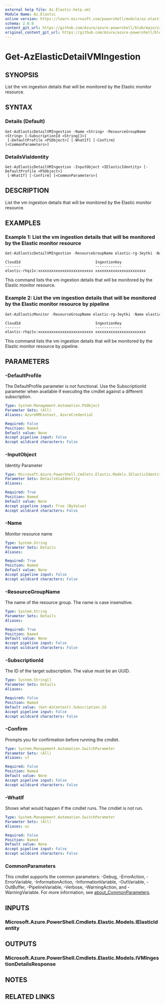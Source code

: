 ```yaml
---
external help file: Az.Elastic-help.xml
Module Name: Az.Elastic
online version: https://learn.microsoft.com/powershell/module/az.elastic/get-azelasticdetailvmingestion
schema: 2.0.0
content_git_url: https://github.com/Azure/azure-powershell/blob/main/src/Elastic/Elastic/help/Get-AzElasticDetailVMIngestion.md
original_content_git_url: https://github.com/Azure/azure-powershell/blob/main/src/Elastic/Elastic/help/Get-AzElasticDetailVMIngestion.md
---
```


# Get-AzElasticDetailVMIngestion

## SYNOPSIS
List the vm ingestion details that will be monitored by the Elastic monitor resource.

## SYNTAX

### Details (Default)
```
Get-AzElasticDetailVMIngestion -Name <String> -ResourceGroupName <String> [-SubscriptionId <String[]>]
 [-DefaultProfile <PSObject>] [-WhatIf] [-Confirm] [<CommonParameters>]
```

### DetailsViaIdentity
```
Get-AzElasticDetailVMIngestion -InputObject <IElasticIdentity> [-DefaultProfile <PSObject>]
 [-WhatIf] [-Confirm] [<CommonParameters>]
```

## DESCRIPTION
List the vm ingestion details that will be monitored by the Elastic monitor resource.

## EXAMPLES

### Example 1: List the vm ingestion details that will be monitored by the Elastic monitor resource
```powershell
Get-AzElasticDetailVMIngestion -ResourceGroupName elastic-rg-3eytki -Name elastic-rhqz1v
```

```output
CloudId                                  IngestionKey
-------                                  ------------
elastic-rhqz1v:xxxxxxxxxxxxxxxxxxxxxxxxx xxxxxxxxxxxxxxxxxxxxxxx
```

This command lists the vm ingestion details that will be monitored by the Elastic monitor resource.

### Example 2: List the vm ingestion details that will be monitored by the Elastic monitor resource by pipeline
```powershell
Get-AzElasticMonitor -ResourceGroupName elastic-rg-3eytki -Name elastic-rhqz1v | Get-AzElasticDetailVMIngestion
```

```output
CloudId                                  IngestionKey
-------                                  ------------
elastic-rhqz1v:xxxxxxxxxxxxxxxxxxxxxxxxx xxxxxxxxxxxxxxxxxxxxxxx
```

This command lists the vm ingestion details that will be monitored by the Elastic monitor resource by pipeline.

## PARAMETERS

### -DefaultProfile
The DefaultProfile parameter is not functional.
Use the SubscriptionId parameter when available if executing the cmdlet against a different subscription.

```yaml
Type: System.Management.Automation.PSObject
Parameter Sets: (All)
Aliases: AzureRMContext, AzureCredential

Required: False
Position: Named
Default value: None
Accept pipeline input: False
Accept wildcard characters: False
```

### -InputObject
Identity Parameter

```yaml
Type: Microsoft.Azure.PowerShell.Cmdlets.Elastic.Models.IElasticIdentity
Parameter Sets: DetailsViaIdentity
Aliases:

Required: True
Position: Named
Default value: None
Accept pipeline input: True (ByValue)
Accept wildcard characters: False
```

### -Name
Monitor resource name

```yaml
Type: System.String
Parameter Sets: Details
Aliases:

Required: True
Position: Named
Default value: None
Accept pipeline input: False
Accept wildcard characters: False
```

### -ResourceGroupName
The name of the resource group.
The name is case insensitive.

```yaml
Type: System.String
Parameter Sets: Details
Aliases:

Required: True
Position: Named
Default value: None
Accept pipeline input: False
Accept wildcard characters: False
```

### -SubscriptionId
The ID of the target subscription.
The value must be an UUID.

```yaml
Type: System.String[]
Parameter Sets: Details
Aliases:

Required: False
Position: Named
Default value: (Get-AzContext).Subscription.Id
Accept pipeline input: False
Accept wildcard characters: False
```

### -Confirm
Prompts you for confirmation before running the cmdlet.

```yaml
Type: System.Management.Automation.SwitchParameter
Parameter Sets: (All)
Aliases: cf

Required: False
Position: Named
Default value: None
Accept pipeline input: False
Accept wildcard characters: False
```

### -WhatIf
Shows what would happen if the cmdlet runs.
The cmdlet is not run.

```yaml
Type: System.Management.Automation.SwitchParameter
Parameter Sets: (All)
Aliases: wi

Required: False
Position: Named
Default value: None
Accept pipeline input: False
Accept wildcard characters: False
```

### CommonParameters
This cmdlet supports the common parameters: -Debug, -ErrorAction, -ErrorVariable, -InformationAction, -InformationVariable, -OutVariable, -OutBuffer, -PipelineVariable, -Verbose, -WarningAction, and -WarningVariable. For more information, see [about_CommonParameters](http://go.microsoft.com/fwlink/?LinkID=113216).

## INPUTS

### Microsoft.Azure.PowerShell.Cmdlets.Elastic.Models.IElasticIdentity

## OUTPUTS

### Microsoft.Azure.PowerShell.Cmdlets.Elastic.Models.IVMIngestionDetailsResponse

## NOTES

## RELATED LINKS
